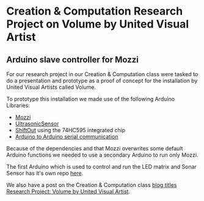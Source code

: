 # Creation & Computation Research Project on Volume by United Visual Artist
## Arduino slave controller for Mozzi 

For our research project in our Creation & Computation class were tasked to do a presentation and prototype as a proof of concept for the installation by United Visual Artists called Volume.

To prototype this installation we made use of the following Arduino Libraries:
* [Mozzi](sensorium.github.io/Mozzi/)
* [UltrasonicSensor](http://playground.arduino.cc/Main/UltrasonicSensor)
* [ShiftOut](https://www.arduino.cc/en/Tutorial/ShiftOut) using the 74HC595 integrated chip
* [Arduino to Arduino serial communication](http://robotic-controls.com/learn/arduino/arduino-arduino-serial-communication)

Because of the dependencies and that Mozzi overwrites some default Arduino functions we needed to use a secondary Arduino to run only Mozzi.

The first Arduino which is used to control and run the LED matrix and Sonar Sensor has it's own repo [here](https://github.com/jshaw/cc-research-project-uva-mozzi). 

We also have a post on the Creation & Computation class [blog titles Research Project: Volume by United Visual Artist](http://blog.ocad.ca/wordpress/digf6037-fw201502-01/2015/10/research-project-volume-by-united-visual-artist/).
